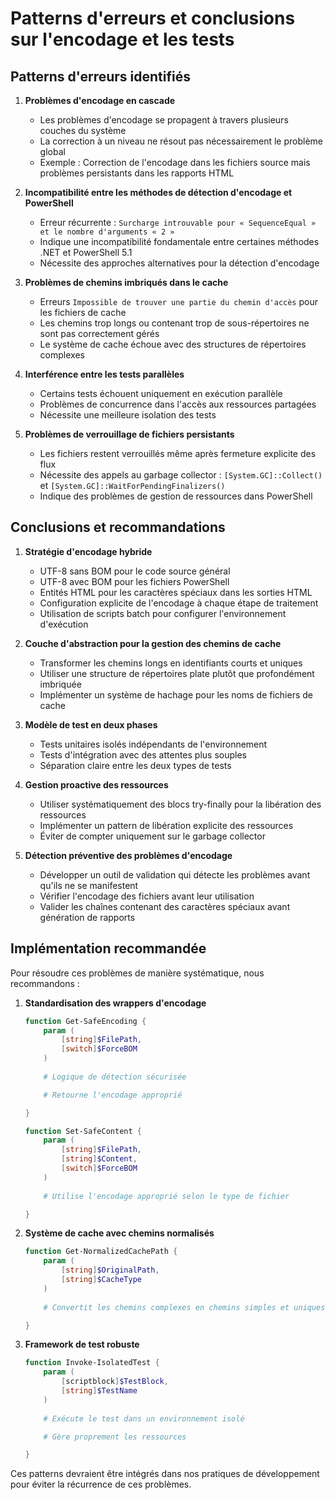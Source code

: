 # Patterns d'erreurs et conclusions sur l'encodage et les tests

## Patterns d'erreurs identifiés

1. **Problèmes d'encodage en cascade**
   - Les problèmes d'encodage se propagent à travers plusieurs couches du système
   - La correction à un niveau ne résout pas nécessairement le problème global
   - Exemple : Correction de l'encodage dans les fichiers source mais problèmes persistants dans les rapports HTML

2. **Incompatibilité entre les méthodes de détection d'encodage et PowerShell**
   - Erreur récurrente : `Surcharge introuvable pour « SequenceEqual » et le nombre d'arguments « 2 »`
   - Indique une incompatibilité fondamentale entre certaines méthodes .NET et PowerShell 5.1
   - Nécessite des approches alternatives pour la détection d'encodage

3. **Problèmes de chemins imbriqués dans le cache**
   - Erreurs `Impossible de trouver une partie du chemin d'accès` pour les fichiers de cache
   - Les chemins trop longs ou contenant trop de sous-répertoires ne sont pas correctement gérés
   - Le système de cache échoue avec des structures de répertoires complexes

4. **Interférence entre les tests parallèles**
   - Certains tests échouent uniquement en exécution parallèle
   - Problèmes de concurrence dans l'accès aux ressources partagées
   - Nécessite une meilleure isolation des tests

5. **Problèmes de verrouillage de fichiers persistants**
   - Les fichiers restent verrouillés même après fermeture explicite des flux
   - Nécessite des appels au garbage collector : `[System.GC]::Collect()` et `[System.GC]::WaitForPendingFinalizers()`
   - Indique des problèmes de gestion de ressources dans PowerShell

## Conclusions et recommandations

1. **Stratégie d'encodage hybride**
   - UTF-8 sans BOM pour le code source général
   - UTF-8 avec BOM pour les fichiers PowerShell
   - Entités HTML pour les caractères spéciaux dans les sorties HTML
   - Configuration explicite de l'encodage à chaque étape de traitement
   - Utilisation de scripts batch pour configurer l'environnement d'exécution

2. **Couche d'abstraction pour la gestion des chemins de cache**
   - Transformer les chemins longs en identifiants courts et uniques
   - Utiliser une structure de répertoires plate plutôt que profondément imbriquée
   - Implémenter un système de hachage pour les noms de fichiers de cache

3. **Modèle de test en deux phases**
   - Tests unitaires isolés indépendants de l'environnement
   - Tests d'intégration avec des attentes plus souples
   - Séparation claire entre les deux types de tests

4. **Gestion proactive des ressources**
   - Utiliser systématiquement des blocs try-finally pour la libération des ressources
   - Implémenter un pattern de libération explicite des ressources
   - Éviter de compter uniquement sur le garbage collector

5. **Détection préventive des problèmes d'encodage**
   - Développer un outil de validation qui détecte les problèmes avant qu'ils ne se manifestent
   - Vérifier l'encodage des fichiers avant leur utilisation
   - Valider les chaînes contenant des caractères spéciaux avant génération de rapports

## Implémentation recommandée

Pour résoudre ces problèmes de manière systématique, nous recommandons :

1. **Standardisation des wrappers d'encodage**
   ```powershell
   function Get-SafeEncoding {
       param (
           [string]$FilePath,
           [switch]$ForceBOM
       )
       
       # Logique de détection sécurisée

       # Retourne l'encodage approprié

   }
   
   function Set-SafeContent {
       param (
           [string]$FilePath,
           [string]$Content,
           [switch]$ForceBOM
       )
       
       # Utilise l'encodage approprié selon le type de fichier

   }
   ```

2. **Système de cache avec chemins normalisés**
   ```powershell
   function Get-NormalizedCachePath {
       param (
           [string]$OriginalPath,
           [string]$CacheType
       )
       
       # Convertit les chemins complexes en chemins simples et uniques

   }
   ```

3. **Framework de test robuste**
   ```powershell
   function Invoke-IsolatedTest {
       param (
           [scriptblock]$TestBlock,
           [string]$TestName
       )
       
       # Exécute le test dans un environnement isolé

       # Gère proprement les ressources

   }
   ```

Ces patterns devraient être intégrés dans nos pratiques de développement pour éviter la récurrence de ces problèmes.
